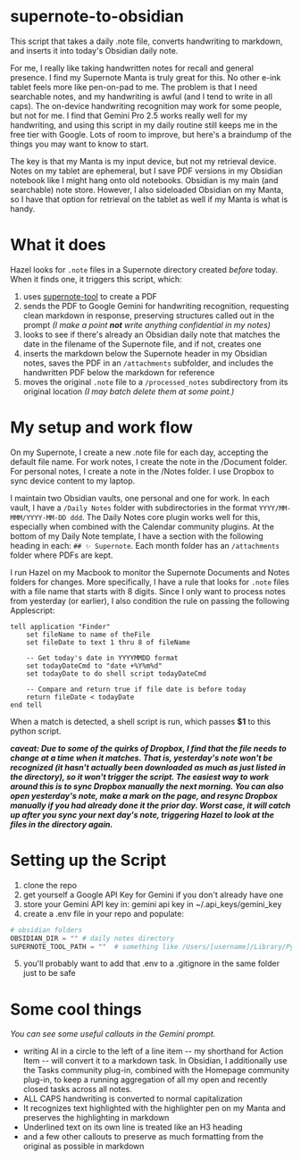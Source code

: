 # supernote-to-obsidian

This script that takes a daily .note file, converts handwriting to markdown, and inserts it into today's Obsidian daily note.  

For me, I really like taking handwritten notes for recall and general presence.  I find my Supernote Manta is truly great for this.  No other e-ink tablet feels more like pen-on-pad to me.  The problem is that I need searchable notes, and my handwriting is awful (and I tend to write in all caps).  The on-device handwriting recognition may work for some people, but not for me.  I find that Gemini Pro 2.5 works really well for my handwriting, and using this script in my daily routine still keeps me in the free tier with Google.  Lots of room to improve, but here's a braindump of the things you may want to know to start.

The key is that my Manta is my input device, but not my retrieval device.  Notes on my tablet are ephemeral, but I save PDF versions in my Obsidian notebook like I might hang onto old notebooks.  Obsidian is my main (and searchable) note store.  However, I also sideloaded Obsidian on my Manta, so I have that option for retrieval on the tablet as well if my Manta is what is handy.

# What it does

Hazel looks for `.note` files in a Supernote directory created *before* today.  When it finds one, it triggers this script, which:
1. uses [supernote-tool](https://github.com/jya-dev/supernote-tool) to create a PDF
2. sends the PDF to Google Gemini for handwriting recognition, requesting clean markdown in response, preserving structures called out in the prompt *(I make a point ***not*** write anything confidential in my notes)*
3. looks to see if there's already an Obsidian daily note that matches the date in the filename of the Supernote file, and if not, creates one
4. inserts the markdown below the Supernote header in my Obsidian notes, saves the PDF in an `/attachments` subfolder, and includes the handwritten PDF below the markdown for reference
5. moves the original `.note` file to a `/processed_notes` subdirectory from its original location *(I may batch delete them at some point.)*

# My setup and work flow

On my Supernote, I create a new .note file for each day, accepting the default file name.  For work notes, I create the note in the /Document folder.  For personal notes, I create a note in the /Notes folder.  I use Dropbox to sync device content to my laptop.

I maintain two Obsidian vaults, one personal and one for work.  In each vault, I have a `/Daily Notes` folder with subdirectories in the format `YYYY/MM-MMM/YYYY-MM-DD ddd`. The Daily Notes core plugin works well for this, especially when combined with the Calendar community plugins.  At the bottom of my Daily Note template, I have a section with the following heading in each: `## ✨ Supernote`.  Each month folder has an `/attachments` folder where PDFs are kept.

I run Hazel on my Macbook to monitor the Supernote Documents and Notes folders for changes.  More specifically, I have a rule that looks for `.note` files with a file name that starts with 8 digits.  Since I only want to process notes from yesterday (or earlier), I also condition the rule on passing the following Applescript:
```applescript
tell application "Finder"
	set fileName to name of theFile
	set fileDate to text 1 thru 8 of fileName
	
	-- Get today's date in YYYYMMDD format
	set todayDateCmd to "date +%Y%m%d"
	set todayDate to do shell script todayDateCmd
	
	-- Compare and return true if file date is before today
	return fileDate < todayDate
end tell
```
When a match is detected, a shell script is run, which passes **$1** to this python script.  

***caveat: 
Due to some of the quirks of Dropbox, I find that the file needs to change at a time when it matches.  That is, yesterday's note won't be recognized (it hasn't actually been downloaded as much as just listed in the directory), so it won't trigger the script.  The easiest way to work around this is to sync Dropbox manually the next morning.  You can also open yesterday's note, make a mark on the page, and resync Dropbox manually if you had already done it the prior day.  Worst case, it will catch up after you sync your next day's note, triggering Hazel to look at the files in the directory again.***

# Setting up the Script

1. clone the repo
2. get yourself a Google API Key for Gemini if you don't already have one
3. store your Gemini API key in: gemini api key in ~/.api_keys/gemini_key
4. create a .env file in your repo and populate:
```python
# obsidian folders
OBSIDIAN_DIR = "" # daily notes directory
SUPERNOTE_TOOL_PATH = ""  # something like /Users/[username]/Library/Python/3.9/bin
```
5. you'll probably want to add that .env to a .gitignore in the same folder just to be safe

# Some cool things
*You can see some useful callouts in the Gemini prompt.*
* writing AI in a circle to the left of a line item -- my shorthand for Action Item -- will convert it to a markdown task. In Obsidian, I additionally use the Tasks community plug-in, combined with the Homepage community plug-in, to keep a running aggregation of all my open and recently closed tasks across all notes.
* ALL CAPS handwriting is converted to normal capitalization
* It recognizes text highlighted with the highlighter pen on my Manta and preserves the highlighting in markdown
* Underlined text on its own line is treated like an H3 heading
* and a few other callouts to preserve as much formatting from the original as possible in markdown
